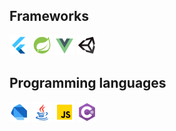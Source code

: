 ## Frameworks
![flutter](./icons/flutter.png)
![spring-boot](./icons/spring-boot.png)
![vue](./icons/vue.png)
![unity](./icons/unity.png) 

## Programming languages
![dart](./icons/dart.png)
![java](./icons/java.png)
![javascript](./icons/javascript.png)
![c-sharp](./icons/c-sharp.png)

<!--
**smarenkov/smarenkov** is a ✨ _special_ ✨ repository because its `README.md` (this file) appears on your GitHub profile.

Here are some ideas to get you started:

- 🔭 I’m currently working on ...
- 🌱 I’m currently learning ...
- 👯 I’m looking to collaborate on ...
- 🤔 I’m looking for help with ...
- 💬 Ask me about ...
- 📫 How to reach me: ...
- 😄 Pronouns: ...
- ⚡ Fun fact: ...
-->
